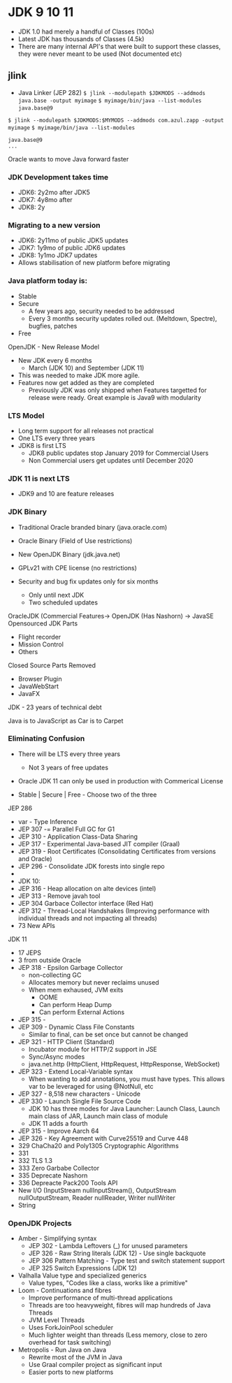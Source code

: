 # JDK 9 10 11

* JDK 1.0 had merely a handful of Classes (100s)
* Latest JDK has thousands of Classes (4.5k)
* There are many internal API's that were built to support these classes, they were never meant to be used (Not documented etc)

## jlink
* Java Linker (JEP 282)
`$ jlink --modulepath $JDKMODS --addmods java.base -output myimage`
`$ myimage/bin/java --list-modules`
`java.base@9`

`$ jlink --modulepath $JDKMODS:$MYMODS --addmods com.azul.zapp -output myimage`
`$ myimage/bin/java --list-modules`
```
java.base@9
...
```

Oracle wants to move Java forward faster

### JDK Development takes time
* JDK6: 2y2mo after JDK5
* JDK7: 4y8mo after
* JDK8: 2y

### Migrating to a new version
* JDK6: 2y11mo of public JDK5 updates
* JDK7: 1y9mo of public JDK6 updates
* JDK8: 1y1mo JDK7 updates
* Allows  stabilisation of new platform before migrating


### Java platform today is:
* Stable
* Secure 
    * A few years ago, security needed to be addressed
    * Every 3 months security updates rolled out.  (Meltdown, Spectre), bugfies, patches
* Free

OpenJDK - New Release Model
* New JDK every 6 months
  * March (JDK 10) and September (JDK 11)
* This was needed to make JDK more agile.
* Features now get added as they are completed
  * Previously JDK was only shipped when Features targetted for release were ready. Great example is Java9 with modularity

### LTS Model
* Long term support for all releases not practical
* One LTS every three years
* JDK8 is first LTS
  * JDK8 public updates stop January 2019 for Commercial Users
  * Non Commercial users get updates until December 2020

### JDK 11 is next LTS
* JDK9 and 10 are feature releases

### JDK Binary
* Traditional Oracle branded binary (java.oracle.com)
* Oracle Binary (Field of Use restrictions)

* New OpenJDK Binary (jdk.java.net)
* GPLv21 with CPE license (no restrictions)
* Security and bug fix updates only for six months
  * Only until next JDK
  * Two scheduled updates

OracleJDK (Commercial Features-> OpenJDK (Has Nashorn) -> JavaSE
Opensourced JDK Parts
* Flight recorder
* Mission Control
* Others

Closed Source Parts Removed
* Browser Plugin
* JavaWebStart
* JavaFX

JDK - 23 years of technical debt

Java is to JavaScript as Car is to Carpet

### Eliminating Confusion
* There will be LTS every three years
  * Not 3 years of free updates
* Oracle JDK 11 can only be used in production with Commerical License

* Stable | Secure | Free - Choose two of the three

JEP 286
* var - Type Inference
* JEP 307 -= Parallel Full GC for G1
* JEP 310 - Application Class-Data Sharing
* JEP 317 - Experimental Java-based JIT compiler (Graal)
* JEP 319 - Root Certificates (Consolidating Certificates from versions and Oracle)
* JEP 296 - Consolidate JDK forests into single repo
*
* JDK 10:
* JEP 316 - Heap allocation on alte devices (intel)
* JEP 313 - Remove javah tool
* JEP 304 Garbace Collector interface (Red Hat)
* JEP 312 - Thread-Local Handshakes (Improving performance with individual threads and not impacting all threads)
* 73 New APIs

JDK 11
* 17 JEPS
* 3 from outside Oracle
* JEP 318 - Epsilon Garbage Collector
  * non-collecting GC
  * Allocates memory but never reclaims unused
  * When mem exhaused, JVM exits
    * OOME
    * Can perform Heap Dump
    * Can perform External Actions
* JEP 315 - 
* JEP 309 - Dynamic Class File Constants
  * Similar to final, can be set once but cannot be changed
* JEP 321 - HTTP Client (Standard)
  * Incubator module for HTTP/2 support in JSE
  * Sync/Async modes
  * java.net.http (HttpClient, HttpRequest, HttpResponse, WebSocket)
* JEP 323 - Extend Local-Variable syntax
  * When wanting to add annotations, you must have types.  This allows var to be leveraged for using @NotNull, etc
* JEP 327 - 8,518 new characters - Unicode
* JEP 330 - Launch Single File Source Code
  * JDK 10 has three modes for Java Launcher: Launch Class, Launch main class of JAR, Launch main class of module
  * JDK 11 adds a fourth 
* JEP 315 - Improve Aarch 64
* JEP 326 - Key Agreement with Curve25519 and Curve 448
* 329 ChaCha20 and Poly1305 Cryptographic Algorithms
* 331
* 332  TLS 1.3
* 333 Zero Garbabe Collector
* 335 Deprecate Nashorn
* 336 Depreacte Pack200 Tools API
* New I/O (InputStream nullInputStream(), OutputStream nullOutputStream, Reader nullReader, Writer nullWriter
* String

### OpenJDK Projects
* Amber - Simplifying syntax
  * JEP 302 - Lambda Leftovers (_) for unused parameters
  * JEP 326 - Raw String literals (JDK 12) - Use single backquote
  * JEP 306 Pattern Matching - Type test and switch statement support
  * JEP 325 Switch Expressions (JDK 12)
* Valhalla Value type and specialized generics
  * Value types, "Codes like a class, works like a primitive"
* Loom - Continuations and fibres
  * Improve performance of multi-thread applications
  * Threads are too heavyweight, fibres will map hundreds of Java Threads
  * JVM Level Threads
  * Uses ForkJoinPool scheduler
  * Much lighter weight than threads (Less memory, close to zero overhead for task switching)
* Metropolis - Run Java on Java
  * Rewrite most of the JVM in Java
  * Use Graal compiler project as significant input
  * Easier ports to new platforms
